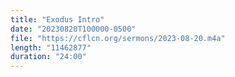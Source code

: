 ```yaml
---
title: "Exodus Intro"
date: "20230820T100000-0500"
file: "https://cflcn.org/sermons/2023-08-20.m4a"
length: "11462877"
duration: "24:00"
---
```

